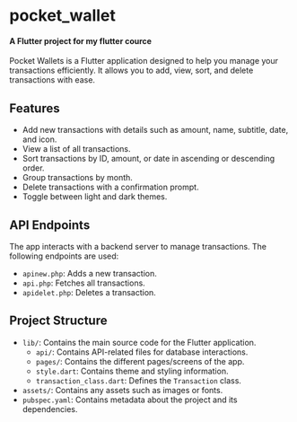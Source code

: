 # pocket_wallet
#### A Flutter project for my flutter cource 

Pocket Wallets is a Flutter application designed to help you manage your transactions efficiently. It allows you to add, view, sort, and delete transactions with ease.

## Features

- Add new transactions with details such as amount, name, subtitle, date, and icon.
- View a list of all transactions.
- Sort transactions by ID, amount, or date in ascending or descending order.
- Group transactions by month.
- Delete transactions with a confirmation prompt.
- Toggle between light and dark themes.

## API Endpoints

The app interacts with a backend server to manage transactions. The following endpoints are used:

- `apinew.php`: Adds a new transaction.
- `api.php`: Fetches all transactions.
- `apidelet.php`: Deletes a transaction.

## Project Structure

- `lib/`: Contains the main source code for the Flutter application.
  - `api/`: Contains API-related files for database interactions.
  - `pages/`: Contains the different pages/screens of the app.
  - `style.dart`: Contains theme and styling information.
  - `transaction_class.dart`: Defines the `Transaction` class.
- `assets/`: Contains any assets such as images or fonts.
- `pubspec.yaml`: Contains metadata about the project and its dependencies.
